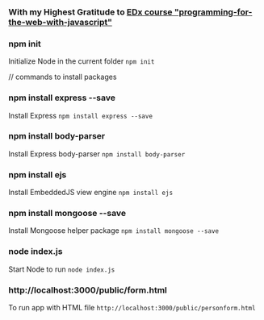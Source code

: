 
### With my Highest Gratitude to [EDx course "programming-for-the-web-with-javascript"](https://www.edx.org/course/programming-for-the-web-with-javascript)

### npm init  
Initialize Node in the current folder
``` npm init ```

// commands to install packages
### npm install express --save  
Install Express
``` npm install express --save ```
### npm install body-parser  
Install Express body-parser 
``` npm install body-parser ```
### npm install ejs  
Install EmbeddedJS view engine
``` npm install ejs ```
### npm install mongoose --save  
Install Mongoose helper package
``` npm install mongoose --save ```


### node index.js
Start Node to run
``` node index.js ```


### http://localhost:3000/public/form.html
To run app with HTML file
``` http://localhost:3000/public/personform.html ```